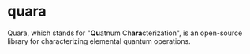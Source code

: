 # quara
Quara, which stands for "**Qu**atnum Ch**ara**cterization", is an open-source library for characterizing elemental quantum operations.